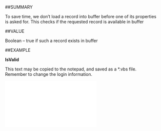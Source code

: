 
##SUMMARY

To save time, we don’t load a record into buffer before one of its properties is asked for. This checks if the requested record is available in buffer


##VALUE

Boolean – true if such a record exists in buffer


##EXAMPLE

**IsValid**

This text may be copied to the notepad, and saved as a *.vbs file. Remember to change the login information.

![](..\..\Examples\vbs\SOContact.IsValid.vbs.txt)


